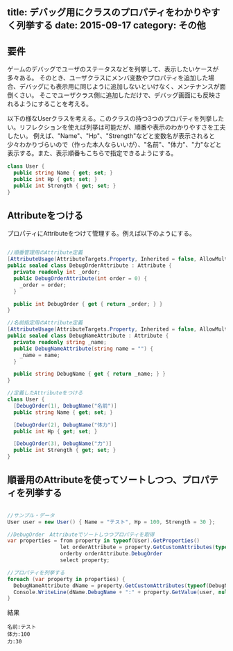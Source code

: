 title: デバッグ用にクラスのプロパティをわかりやすく列挙する
date: 2015-09-17
category: その他
---

## 要件

ゲームのデバッグでユーザのステータスなどを列挙して、表示したいケースが多々ある。
そのとき、ユーザクラスにメンバ変数やプロパティを追加した場合、デバッグにも表示用に同じように追加しないといけなく、メンテナンスが面倒くさい。
そこでユーザクラス側に追加しただけで、デバッグ画面にも反映されるようにすることを考える。

以下の様なUserクラスを考える。このクラスの持つ3つのプロパティを列挙したい。リフレクションを使えば列挙は可能だが、順番や表示のわかりやすさを工夫したい。
例えば、"Name"、"Hp"、"Strength"などと変数名が表示されると少々わかりづらいので（作った本人ならいいが）、"名前"、"体力"、"力"などと表示する。また、表示順番もこちらで指定できるようにする。

```csharp
class User {
  public string Name { get; set; }
  public int Hp { get; set; }
  public int Strength { get; set; }  
}
```


## Attributeをつける

プロパティにAttributeをつけて管理する。例えば以下のようにする。

```csharp

//順番管理用のAttribute定義
[AttributeUsage(AttributeTargets.Property, Inherited = false, AllowMultiple = false)]
public sealed class DebugOrderAttribute : Attribute {
  private readonly int _order;
  public DebugOrderAttribute(int order = 0) {
    _order = order;
  }

  public int DebugOrder { get { return _order; } }
}

//名前指定用のAttribute定義
[AttributeUsage(AttributeTargets.Property, Inherited = false, AllowMultiple = false)]
public sealed class DebugNameAttribute : Attribute {
  private readonly string _name;
  public DebugNameAttribute(string name = "") {
    _name = name;
  }

  public string DebugName { get { return _name; } }
}

//定義したAttributeをつける
class User {
  [DebugOrder(1), DebugName("名前")]
  public string Name { get; set; }

  [DebugOrder(2), DebugName("体力")]
  public int Hp { get; set; }

  [DebugOrder(3), DebugName("力")]
  public int Strength { get; set; }
}

```


## 順番用のAttributeを使ってソートしつつ、プロパティを列挙する
```csharp

//サンプル・データ
User user = new User() { Name = "テスト", Hp = 100, Strength = 30 };

//DebugOrder　Attributeでソートしつつプロパティを取得
var properties = from property in typeof(User).GetProperties()
                 let orderAttribute = property.GetCustomAttributes(typeof(DebugOrderAttribute), false).SingleOrDefault() as DebugOrderAttribute
                 orderby orderAttribute.DebugOrder
                 select property;

//プロパティを列挙する
foreach (var property in properties) {
  DebugNameAttribute dName = property.GetCustomAttributes(typeof(DebugNameAttribute), false).SingleOrDefault() as DebugNameAttribute;
  Console.WriteLine(dName.DebugName + ":" + property.GetValue(user, null).ToString());   //表示
}

```

結果
```
名前:テスト
体力:100
力:30
```